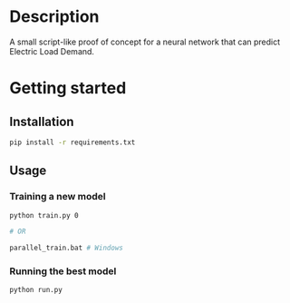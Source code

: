 # Description

A small script-like proof of concept for a neural network that can predict Electric Load Demand.

# Getting started

## Installation

```bash
pip install -r requirements.txt
```

## Usage

### Training a new model

```bash
python train.py 0

# OR

parallel_train.bat # Windows
```

### Running the best model

```bash
python run.py
```